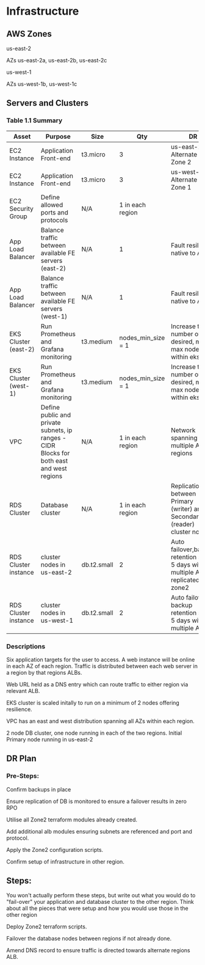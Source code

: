# Infrastructure

## AWS Zones
us-east-2

AZs us-east-2a, us-east-2b, us-east-2c

us-west-1

AZs us-west-1b, us-west-1c

## Servers and Clusters

### Table 1.1 Summary
| **Asset**            | **Purpose**                                                                               | **Size**    | **Qty**            | **DR**                                                                               |
|----------------------|-------------------------------------------------------------------------------------------|-------------|--------------------|--------------------------------------------------------------------------------------|
| EC2 Instance         | Application Front-end                                                                     | t3.micro    | 3                  | us-east-2 - Alternate in Zone 2                                                      |
| EC2 Instance         | Application Front-end                                                                     | t3.micro    | 3                  | us-west-1 - Alternate in Zone 1                                                      |
| EC2 Security Group   | Define allowed ports and protocols                                                        | N/A         | 1 in each region   |                                                                                      |
| App Load Balancer    | Balance traffic between available FE servers (east-2)                                     | N/A         | 1                  | Fault resilient native to ALB                                                        |
| App Load Balancer    | Balance traffic between available FE servers (west-1)                                     | N/A         | 1                  | Fault resilient native to ALB                                                        |
| EKS Cluster (east-2) | Run Prometheus and Grafana monitoring                                                     | t3.medium   | nodes_min_size = 1 | Increase the number of desired, min & max nodes within eks.tf                        |
| EKS Cluster (west-1) | Run Prometheus and Grafana monitoring                                                     | t3.medium   | nodes_min_size = 1 | Increase the number of desired, min & max nodes within eks.tf                        |
| VPC                  | Define public and private subnets, ip ranges - CIDR Blocks for both east and west regions | N/A         | 1 in each region   | Network spanning multiple AWS regions                                                |
| RDS Cluster          | Database cluster                                                                          | N/A         | 1 in each region   | Replication between Primary (writer) and Secondary (reader) cluster nodes            |
| RDS Cluster instance | cluster nodes in us-east-2                                                                | db.t2.small | 2                  | Auto failover,backup retention set to 5 days with multiple AZs & replicated to zone2 |
| RDS Cluster instance | cluster nodes in us-west-1                                                                | db.t2.small | 2                  | Auto failover, backup retention set to 5 days with multiple AZs**                    |


### Descriptions
Six application targets for the user to access.  A web instance will be online in each AZ of each region. Traffic is distributed between each web server in a region by that regions ALBs.

Web URL held as a DNS entry which can route traffic to either region via relevant ALB.

EKS cluster is scaled initally to run on a minimum of 2 nodes offering resilience.

VPC has an east and west distribution spanning all AZs within each region.

2 node DB cluster, one node running in each of the two regions. Initial Primary node running in us-east-2

## DR Plan
### Pre-Steps:
Confirm backups in place

Ensure replication of DB is monitored to ensure a failover results in zero RPO

Utilise all Zone2 terraform modules already created.

Add additional alb modules ensuring subnets are referenced and port and protocol.

Apply the Zone2 configuration scripts.

Confirm setup of infrastructure in other region.

## Steps:
You won't actually perform these steps, but write out what you would do to "fail-over" your application and database cluster to the other region. Think about all the pieces that were setup and how you would use those in the other region

Deploy Zone2 terraform scripts.

Failover the database nodes between regions if not already done.

Amend DNS record to ensure traffic is directed towards alternate regions ALB.

